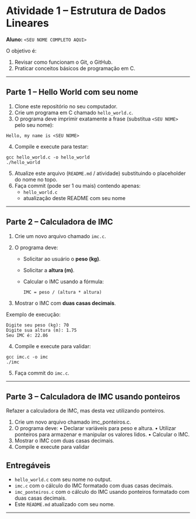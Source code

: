 # Atividade 1 – Estrutura de Dados Lineares

**Aluno:** `<SEU NOME COMPLETO AQUI>`
 
O objetivo é:
1. Revisar como funcionam o Git, o GitHub.  
2. Praticar conceitos básicos de programação em C.

---

## Parte 1 – Hello World com seu nome

1. Clone este repositório no seu computador.
2. Crie um programa em C chamado `hello_world.c`.
3. O programa deve imprimir exatamente a frase (substitua `<SEU NOME>` pelo seu nome):

```
Hello, my name is <SEU NOME>
```

4. Compile e execute para testar:

```
gcc hello_world.c -o hello_world
./hello_world
```

5. Atualize este arquivo (`README.md` / atividade) substituindo o placeholder do nome no topo.
6. Faça commit (pode ser 1 ou mais) contendo apenas:
   - `hello_world.c`
   - atualização deste README com seu nome

---

## Parte 2 – Calculadora de IMC

1. Crie um novo arquivo chamado `imc.c`.
2. O programa deve:
   - Solicitar ao usuário o **peso (kg)**.
   - Solicitar a **altura (m)**.
   - Calcular o IMC usando a fórmula:
     
     ```
     IMC = peso / (altura * altura)
     ```

3. Mostrar o IMC com **duas casas decimais**.

Exemplo de execução:

```
Digite seu peso (kg): 70
Digite sua altura (m): 1.75
Seu IMC é: 22.86
```

4. Compile e execute para validar:

```
gcc imc.c -o imc
./imc
```

5. Faça commit do `imc.c`.

---

## Parte 3 – Calculadora de IMC usando ponteiros

Refazer a calculadora de IMC, mas desta vez utilizando ponteiros.

1.	Crie um novo arquivo chamado imc_ponteiros.c.
2.	O programa deve:
  •	Declarar variáveis para peso e altura.
  •	Utilizar ponteiros para armazenar e manipular os valores lidos.
  •	Calcular o IMC.
3.	Mostrar o IMC com duas casas decimais.
4.	Compile e execute para validar


## Entregáveis

- `hello_world.c` com seu nome no output.
- `imc.c` com o cálculo do IMC formatado com duas casas decimais.
- `imc_ponteiros.c` com o cálculo do IMC usando ponteiros formatado com duas casas decimais.
- Este `README.md` atualizado com seu nome.

---
